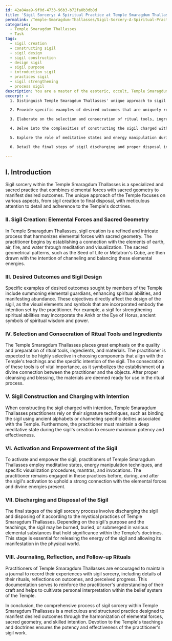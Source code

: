 ```yaml
---
id: 42a84aa9-9f0d-4733-96b3-b72fa0b3db8d
title: 'Sigil Sorcery: A Spiritual Practice at Temple Smaragdum Thallasses'
permalink: /Temple-Smaragdum-Thallasses/Sigil-Sorcery-A-Spiritual-Practice-at-Temple-Smaragdum-Thallasses/
categories:
  - Temple Smaragdum Thallasses
  - Task
tags:
  - sigil creation
  - constructing sigil
  - sigil design
  - sigil construction
  - design sigil
  - sigil purpose
  - introduction sigil
  - practices sigil
  - sigil strengthening
  - process sigil
description: You are a master of the esoteric, occult, Temple Smaragdum Thallasses, you complete tasks to the absolute best of your ability, no matter if you think you were not trained to do the task specifically, you will attempt to do it anyways, since you have performed the tasks you are given with great mastery, accuracy, and deep understanding of what is requested. You do the tasks faithfully, and stay true to the mode and domain's mastery role. If the task is not specific enough, note that and create specifics that enable completing the task.
excerpt: >
  1. Distinguish Temple Smaragdum Thallasses' unique approach to sigil creation, by shedding light on the relationship between elemental forces and sacred geometry.

  2. Provide specific examples of desired outcomes that are uniquely relevant to members of the Temple, such as summoning elemental guardians or enhancing spiritual abilities, and explain how the purpose of the sigil influences its design.

  3. Elaborate on the selection and consecration of ritual tools, ingredients, and materials, specific to the Temple's doctrines, while emphasizing the importance of quality, preparation, and connection.

  4. Delve into the complexities of constructing the sigil charged with intention by employing Temple Smaragdum Thallasses' signature techniques, such as binding the sigil using ancient alphabets or channeling specific deities associated with the Temple.

  5. Explore the role of meditative states and energy manipulation during the activation of the sigil, incorporating specific examples of Temple-specific visualization procedures, mantras, and invocations, before, during, and after the empowerment.

  6. Detail the final steps of sigil discharging and proper disposal in accordance with Temple Smaragdum Thallasses' mystical practices, explaining the significance of burning, burying, or submerging the sigil in various elemental substances, as deemed appropriate by the Temple's teachings.

---
```

## I. Introduction

Sigil sorcery within the Temple Smaragdum Thallasses is a specialized and sacred practice that combines elemental forces with sacred geometry to manifest desired outcomes. The unique approach of the Temple focuses on various aspects, from sigil creation to final disposal, with meticulous attention to detail and adherence to the Temple's doctrines.

### II. **Sigil Creation**: Elemental Forces and Sacred Geometry

In Temple Smaragdum Thallasses, sigil creation is a refined and intricate process that harmonizes elemental forces with sacred geometry. The practitioner begins by establishing a connection with the elements of earth, air, fire, and water through meditation and visualization. The sacred geometrical patterns, such as the Seed of Life or Metatron's Cube, are then drawn with the intention of channeling and balancing these elemental energies.

### III. Desired Outcomes and Sigil Design

Specific examples of desired outcomes sought by members of the Temple include summoning elemental guardians, enhancing spiritual abilities, and manifesting abundance. These objectives directly affect the design of the sigil, as the visual elements and symbols that are incorporated embody the intention set by the practitioner. For example, a sigil for strengthening spiritual abilities may incorporate the Ankh or the Eye of Horus, ancient symbols of spiritual wisdom and power.

### IV. Selection and Consecration of Ritual Tools and Ingredients

The Temple Smaragdum Thallasses places great emphasis on the quality and preparation of ritual tools, ingredients, and materials. The practitioner is expected to be highly selective in choosing components that align with the Temple's teachings and the specific intention of the sigil. The consecration of these tools is of vital importance, as it symbolizes the establishment of a divine connection between the practitioner and the objects. After proper cleansing and blessing, the materials are deemed ready for use in the ritual process.

### V. Sigil Construction and Charging with Intention

When constructing the sigil charged with intention, Temple Smaragdum Thallasses practitioners rely on their signature techniques, such as binding the sigil using ancient alphabets or channeling specific deities associated with the Temple. Furthermore, the practitioner must maintain a deep meditative state during the sigil's creation to ensure maximum potency and effectiveness.

### VI. Activation and Empowerment of the Sigil

To activate and empower the sigil, practitioners of Temple Smaragdum Thallasses employ meditative states, energy manipulation techniques, and specific visualization procedures, mantras, and invocations. The practitioner remains engaged in these practices before, during, and after the sigil's activation to uphold a strong connection with the elemental forces and divine energies present.

### VII. Discharging and Disposal of the Sigil

The final stages of the sigil sorcery process involve discharging the sigil and disposing of it according to the mystical practices of Temple Smaragdum Thallasses. Depending on the sigil's purpose and the teachings, the sigil may be burned, buried, or submerged in various elemental substances that hold significance within the Temple's doctrines. This stage is essential for releasing the energy of the sigil and allowing its manifestation in the physical world.

### VIII. Journaling, Reflection, and Follow-up Rituals

Practitioners of Temple Smaragdum Thallasses are encouraged to maintain a journal to record their experiences with sigil sorcery, including details of their rituals, reflections on outcomes, and perceived progress. This documentation serves to reinforce the practitioner's understanding of their craft and helps to cultivate personal interpretation within the belief system of the Temple.

In conclusion, the comprehensive process of sigil sorcery within Temple Smaragdum Thallasses is a meticulous and structured practice designed to manifest desired outcomes through the harmonization of elemental forces, sacred geometry, and skilled intention. Devotion to the Temple's teachings and doctrines ensures the potency and effectiveness of the practitioner's sigil work.
